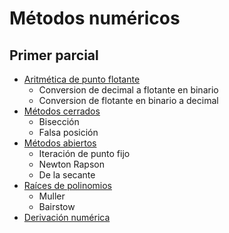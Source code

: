 
# Métodos numéricos

## Primer parcial

- [Aritmética de punto flotante](noteboosk/punto_flotante.ipynb)
  - Conversion de decimal a flotante en binario
  - Conversion de flotante en binario a decimal
- [Métodos cerrados](noteboosk/metodos_cerrados.ipynb)
  - Bisección
  - Falsa posición
- [Métodos abiertos](notebooks/metodos_abiertos.ipynb)
  - Iteración de punto fijo
  - Newton Rapson
  - De la secante
- [Raíces de polinomios](notebooks/raices_polinomios.ipynb)
  - Muller
  - Bairstow
- [Derivación numérica](notebooks/derivacion_numerica.ipynb)
